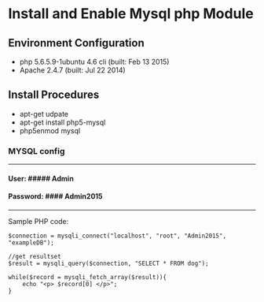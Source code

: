 # Install and Enable Mysql php Module

## Environment Configuration
- php 5.6.5.9-1ubuntu 4.6 cli (built: Feb 13 2015)
- Apache 2.4.7 (built: Jul 22 2014)

## Install Procedures

- apt-get udpate
- apt-get install php5-mysql
- php5enmod mysql

### MYSQL config
___
#### User: ##### Admin

#### Password:  #### Admin2015
___
Sample PHP code:

```//create connectin with localhost database
$connection = mysqli_connect("localhost", "root", "Admin2015", "exampleDB");

//get resultset
$result = mysqli_query($connection, "SELECT * FROM dog");

while($record = mysqli_fetch_array($result)){
    echo "<p> $record[0] </p>";
}
```
